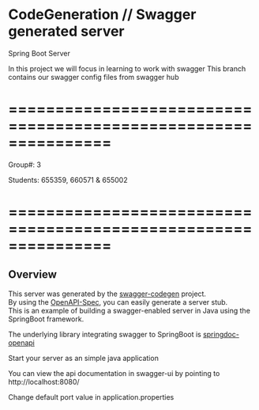# CodeGeneration // Swagger generated server

Spring Boot Server 


In this project we will focus in learning to work with swagger This branch contains our swagger config files from swagger hub

# ===============================================================

Group#: 3 

Students: 655359, 660571 & 655002

# ===============================================================

## Overview  
This server was generated by the [swagger-codegen](https://github.com/swagger-api/swagger-codegen) project.  
By using the [OpenAPI-Spec](https://github.com/swagger-api/swagger-core), you can easily generate a server stub.  
This is an example of building a swagger-enabled server in Java using the SpringBoot framework.

The underlying library integrating swagger to SpringBoot is [springdoc-openapi](https://github.com/springdoc/springdoc-openapi)

Start your server as an simple java application  

You can view the api documentation in swagger-ui by pointing to  
http://localhost:8080/  

Change default port value in application.properties
